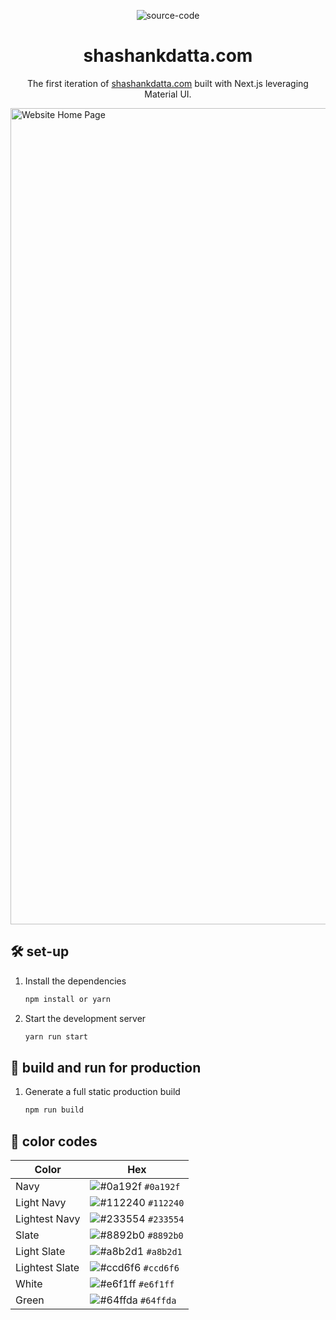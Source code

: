 <p align="center">
  <img src="https://img.icons8.com/ios-filled/50/000000/source-code.png" alt="source-code"/>
</p>
<h1 align="center">
  shashankdatta.com
</h1>
<p align="center">
  The first iteration of <a href="https://shashankdatta.com" target="_blank">shashankdatta.com</a> built with Next.js leveraging Material UI.
</p>

<img width="1306" alt="Website Home Page" src="(https://github.com/shashankdatta/Shashankdatta/assets/68425706/75fe6922-2db1-4461-82f7-ad60dad53dc1)">

## 🛠 set-up

1. Install the dependencies

   ```sh
   npm install or yarn
   ```

2. Start the development server

   ```sh
   yarn run start
   ```

## 🚀 build and run for production

1. Generate a full static production build

   ```sh
   npm run build
   ```


## 🎨 color codes

| Color          | Hex                                                                |
| -------------- | ------------------------------------------------------------------ |
| Navy           | ![#0a192f](https://via.placeholder.com/10/0a192f?text=+) `#0a192f` |
| Light Navy     | ![#112240](https://via.placeholder.com/10/0a192f?text=+) `#112240` |
| Lightest Navy  | ![#233554](https://via.placeholder.com/10/303C55?text=+) `#233554` |
| Slate          | ![#8892b0](https://via.placeholder.com/10/8892b0?text=+) `#8892b0` |
| Light Slate    | ![#a8b2d1](https://via.placeholder.com/10/a8b2d1?text=+) `#a8b2d1` |
| Lightest Slate | ![#ccd6f6](https://via.placeholder.com/10/ccd6f6?text=+) `#ccd6f6` |
| White          | ![#e6f1ff](https://via.placeholder.com/10/e6f1ff?text=+) `#e6f1ff` |
| Green          | ![#64ffda](https://via.placeholder.com/10/64ffda?text=+) `#64ffda` |
